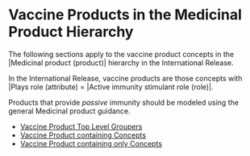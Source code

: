 # Vaccine Products in the Medicinal Product Hierarchy

The following sections apply to the vaccine product concepts in the |Medicinal product (product)| hierarchy in the International Release.

In the International Release, vaccine products are those concepts with |Plays role (attribute) = |Active immunity stimulant role (role)|.

Products that provide _passive_ immunity should be modeled using the general Medicinal product guidance.

* [Vaccine Product Top Level Groupers](../../../../../../authoring/pharmaceutical-and-biologic-product/Vaccine-Product-Top-Level-Groupers_174690908.html)
* [Vaccine Product containing Concepts](../../../../../../authoring/pharmaceutical-and-biologic-product/Vaccine-Product-containing-Concepts_174690929.html)
* [Vaccine Product containing only Concepts](../../../../../../authoring/pharmaceutical-and-biologic-product/Vaccine-Product-containing-only-Concepts_174690944.html)
